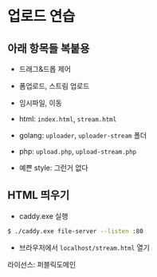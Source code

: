 # 업로드 연습

## 아래 항목들 복붙용

* 드래그&드롭 제어
* 폼업로드, 스트림 업로드
* 임시파일, 이동

* html: `index.html`, `stream.html`
* golang: `uploader`, `uploader-stream` 폴더
* php: `upload.php`, `upload-stream.php`
* 예쁜 style: 그런거 없다

## HTML 띄우기
* caddy.exe 실행
```sh
$ ./caddy.exe file-server --listen :80
```
* 브라우저에서 `localhost/stream.html` 열기


라이선스: 퍼블릭도메인
